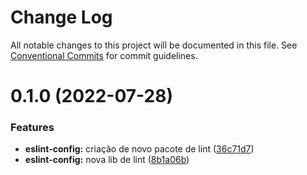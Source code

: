 # Change Log

All notable changes to this project will be documented in this file.
See [Conventional Commits](https://conventionalcommits.org) for commit guidelines.

# 0.1.0 (2022-07-28)


### Features

* **eslint-config:** criação de novo pacote de lint ([36c71d7](https://github.com/thiagobrolly/dsdemo/commit/36c71d736fbd93a845cd6de65b95d3afba701be9))
* **eslint-config:** nova lib de lint ([8b1a06b](https://github.com/thiagobrolly/dsdemo/commit/8b1a06bd338556d8b43d46f53bf45508960d7f1c))
